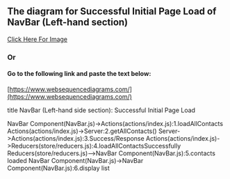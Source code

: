 ## The diagram for Successful Initial Page Load of NavBar (Left-hand section)

[Click Here For Image](https://www.websequencediagrams.com/cgi-bin/cdraw?lz=dGl0bGUgTmF2QmFyIChMZWZ0LWhhbmQgc2VjdGlvbik6IFN1Y2Nlc3NmdWwgSW5pdGlhbCBQYWdlIExvYWQKCgAzB0NvbXBvbmVudCgARQYuanMpLT5BAD8FcyhhAAIGL2luZGV4LmpzKToxLmxvYWRBbGxDb250YWN0cwoAExktPlNlcnZlcjoyLmdldAAoCygpCgAUBgBNHDMuAIE5By9SZXNwb25zZQBOHFJlZHVjZXJzKHN0b3JlL3IACAcAgS4FNACBIxAAgg8KbHkKAB8bLS0-AIILGzo1LmMAgX0HIGxvYWRlZACCNh4ALxw2LmRpc3BsYXkgbGlzdAo&s=default)

### Or

#### Go to the following link and paste the text below:
[https://www.websequencediagrams.com/](https://www.websequencediagrams.com/)

title NavBar (Left-hand side section): Successful Initial Page Load

NavBar Component(NavBar.js)->Actions(actions/index.js):1.loadAllContacts
Actions(actions/index.js)->Server:2.getAllContacts()
Server->Actions(actions/index.js):3.Success/Response
Actions(actions/index.js)->Reducers(store/reducers.js):4.loadAllContactsSuccessfully
Reducers(store/reducers.js)-->NavBar Component(NavBar.js):5.contacts loaded
NavBar Component(NavBar.js)->NavBar Component(NavBar.js):6.display list
